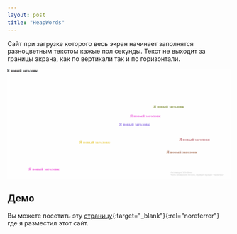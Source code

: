 ```yaml
---
layout: post
title: "HeapWords"
---
```


Сайт при загрузке которого весь экран начинает заполнятся разноцветным 
текстом кажые пол секунды. Текст не выходит за границы экрана, как по вертикали так и по горизонтали.

![screenshot 2](/assets/img/projects/heap_words.gif)

## Демо

Вы можете посетить эту [страницу](https://evgenyyushko.github.io/HeapWords/){:target="_blank"}{:rel="noreferrer"}
где я разместил этот сайт.